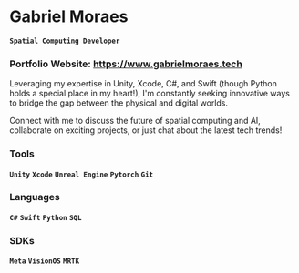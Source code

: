 # Gabriel Moraes

**` Spatial Computing Developer `**

### Portfolio Website: https://www.gabrielmoraes.tech


Leveraging my expertise in Unity, Xcode, C#, and Swift (though Python holds a special place in my heart!), I'm constantly seeking innovative ways to bridge the gap between the physical and digital worlds.

Connect with me to discuss the future of spatial computing and AI, collaborate on exciting projects, or just chat about the latest tech trends!

### Tools
**`Unity`**  **`Xcode`**  **`Unreal Engine`** **`Pytorch`** **`Git`**

### Languages
**`C#`**  **`Swift`** **`Python`** **`SQL`**

### SDKs
**`Meta`**  **`VisionOS`** **`MRTK`**
